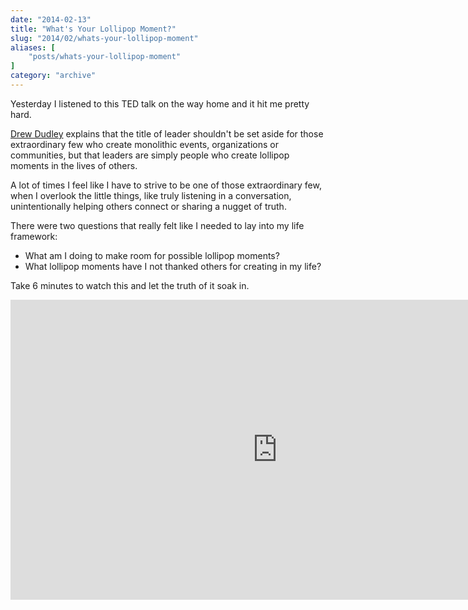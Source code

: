 ```yaml
---
date: "2014-02-13"
title: "What's Your Lollipop Moment?"
slug: "2014/02/whats-your-lollipop-moment"
aliases: [
    "posts/whats-your-lollipop-moment"
]
category: "archive"
---
```


<p>Yesterday I listened to this TED talk on the way home and it hit me pretty hard.</p>

<p><a href="https://twitter.com/nuancedrew">Drew Dudley</a> explains that the title of leader shouldn't be set aside for those extraordinary few who create monolithic events, organizations or communities, but that leaders are simply people who create lollipop moments in the lives of others.</p>

<p>A lot of times I feel like I have to strive to be one of those extraordinary few, when I overlook the little things, like truly listening in a conversation, unintentionally helping others connect or sharing a nugget of truth.</p>

<p>There were two questions that really felt like I needed to lay into my life framework:</p>

<ul>
<li>What am I doing to make room for possible lollipop moments?</li>
<li>What lollipop moments have I not thanked others for creating in my life?</li>
</ul>

<p>Take 6 minutes to watch this and let the truth of it soak in.</p>

<iframe src="http://embed.ted.com/talks/drew_dudley_everyday_leadership.html" width="853" height="480" frameborder="0" scrolling="no" webkitAllowFullScreen mozallowfullscreen allowFullScreen></iframe>


